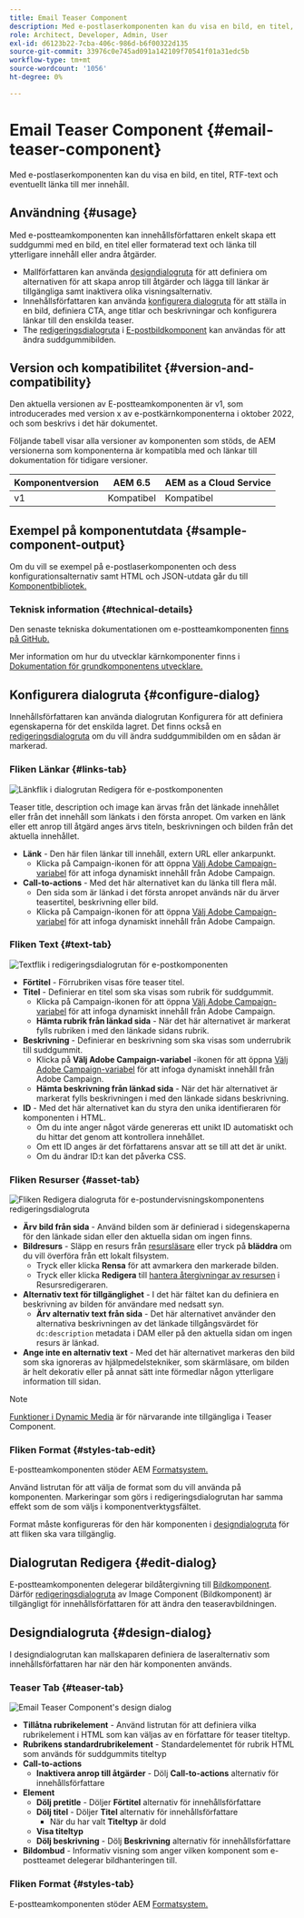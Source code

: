 ```yaml
---
title: Email Teaser Component
description: Med e-postlaserkomponenten kan du visa en bild, en titel, RTF-text och eventuellt länka till mer innehåll.
role: Architect, Developer, Admin, User
exl-id: d6123b22-7cba-406c-986d-b6f00322d135
source-git-commit: 33976c0e745ad091a142109f70541f01a31edc5b
workflow-type: tm+mt
source-wordcount: '1056'
ht-degree: 0%

---
```



# Email Teaser Component {#email-teaser-component}

Med e-postlaserkomponenten kan du visa en bild, en titel, RTF-text och eventuellt länka till mer innehåll.

## Användning {#usage}

Med e-postteamkomponenten kan innehållsförfattaren enkelt skapa ett suddgummi med en bild, en titel eller formaterad text och länka till ytterligare innehåll eller andra åtgärder.

* Mallförfattaren kan använda [designdialogruta](#design-dialog) för att definiera om alternativen för att skapa anrop till åtgärder och lägga till länkar är tillgängliga samt inaktivera olika visningsalternativ.
* Innehållsförfattaren kan använda [konfigurera dialogruta](#configure-dialog) för att ställa in en bild, definiera CTA, ange titlar och beskrivningar och konfigurera länkar till den enskilda teaser.
* The [redigeringsdialogruta](image.md#edit-dialog) i [E-postbildkomponent](image.md) kan användas för att ändra suddgummibilden.

## Version och kompatibilitet {#version-and-compatibility}

Den aktuella versionen av E-postteamkomponenten är v1, som introducerades med version x av e-postkärnkomponenterna i oktober 2022, och som beskrivs i det här dokumentet.

Följande tabell visar alla versioner av komponenten som stöds, de AEM versionerna som komponenterna är kompatibla med och länkar till dokumentation för tidigare versioner.

| Komponentversion | AEM 6.5 | AEM as a Cloud Service |
|---|---|---|
| v1 | Kompatibel | Kompatibel |

## Exempel på komponentutdata {#sample-component-output}

Om du vill se exempel på e-postlaserkomponenten och dess konfigurationsalternativ samt HTML och JSON-utdata går du till [Komponentbibliotek.](https://adobe.com/go/aem_cmp_library_email_teaser)

### Teknisk information {#technical-details}

Den senaste tekniska dokumentationen om e-postteamkomponenten [finns på GitHub.](https://adobe.com/go/aem_cmp_tech_email_teaser_v1)

Mer information om hur du utvecklar kärnkomponenter finns i [Dokumentation för grundkomponentens utvecklare.](/help/developing/overview.md)

## Konfigurera dialogruta {#configure-dialog}

Innehållsförfattaren kan använda dialogrutan Konfigurera för att definiera egenskaperna för det enskilda lagret. Det finns också en [redigeringsdialogruta](#edit-dialog) om du vill ändra suddgummibilden om en sådan är markerad.

### Fliken Länkar {#links-tab}

![Länkflik i dialogrutan Redigera för e-postkomponenten](/help/email/assets/email-teaser-edit-links.png)

Teaser title, description och image kan ärvas från det länkade innehållet eller från det innehåll som länkats i den första anropet. Om varken en länk eller ett anrop till åtgärd anges ärvs titeln, beskrivningen och bilden från det aktuella innehållet.

* **Länk** - Den här filen länkar till innehåll, extern URL eller ankarpunkt.
   * Klicka på Campaign-ikonen för att öppna [Välj Adobe Campaign-variabel](/help/email/campaign-variables.md) för att infoga dynamiskt innehåll från Adobe Campaign.
* **Call-to-actions** - Med det här alternativet kan du länka till flera mål.
   * Den sida som är länkad i det första anropet används när du ärver teasertitel, beskrivning eller bild.
   * Klicka på Campaign-ikonen för att öppna [Välj Adobe Campaign-variabel](/help/email/campaign-variables.md) för att infoga dynamiskt innehåll från Adobe Campaign.

### Fliken Text {#text-tab}

![Textflik i redigeringsdialogrutan för e-postkomponenten](/help/email/assets/email-teaser-edit-text.png)

* **Förtitel** - Förrubriken visas före teaser titel.
* **Titel** - Definierar en titel som ska visas som rubrik för suddgummit.
   * Klicka på Campaign-ikonen för att öppna [Välj Adobe Campaign-variabel](/help/email/campaign-variables.md) för att infoga dynamiskt innehåll från Adobe Campaign.
   * **Hämta rubrik från länkad sida** - När det här alternativet är markerat fylls rubriken i med den länkade sidans rubrik.
* **Beskrivning** - Definierar en beskrivning som ska visas som underrubrik till suddgummit.
   * Klicka på **Välj Adobe Campaign-variabel** -ikonen för att öppna [Välj Adobe Campaign-variabel](/help/email/campaign-variables.md) för att infoga dynamiskt innehåll från Adobe Campaign.
   * **Hämta beskrivning från länkad sida** - När det här alternativet är markerat fylls beskrivningen i med den länkade sidans beskrivning.
* **ID** - Med det här alternativet kan du styra den unika identifieraren för komponenten i HTML.
   * Om du inte anger något värde genereras ett unikt ID automatiskt och du hittar det genom att kontrollera innehållet.
   * Om ett ID anges är det författarens ansvar att se till att det är unikt.
   * Om du ändrar ID:t kan det påverka CSS.

### Fliken Resurser {#asset-tab}

![Fliken Redigera dialogruta för e-postundervisningskomponentens redigeringsdialogruta](/help/email/assets/email-teaser-edit-image.png)

* **Ärv bild från sida** - Använd bilden som är definierad i sidegenskaperna för den länkade sidan eller den aktuella sidan om ingen finns.
* **Bildresurs** - Släpp en resurs från [resursläsare](https://experienceleague.adobe.com/docs/experience-manager-cloud-service/sites/authoring/fundamentals/environment-tools.html) eller tryck på **bläddra** om du vill överföra från ett lokalt filsystem.
   * Tryck eller klicka **Rensa** för att avmarkera den markerade bilden.
   * Tryck eller klicka **Redigera** till [hantera återgivningar av resursen](https://experienceleague.adobe.com/docs/experience-manager-cloud-service/assets/manage/manage-digital-assets.html) i Resursredigeraren.
* **Alternativ text för tillgänglighet** - I det här fältet kan du definiera en beskrivning av bilden för användare med nedsatt syn.
   * **Ärv alternativ text från sida** - Det här alternativet använder den alternativa beskrivningen av det länkade tillgångsvärdet för `dc:description` metadata i DAM eller på den aktuella sidan om ingen resurs är länkad.
* **Ange inte en alternativ text** - Med det här alternativet markeras den bild som ska ignoreras av hjälpmedelstekniker, som skärmläsare, om bilden är helt dekorativ eller på annat sätt inte förmedlar någon ytterligare information till sidan.

>[!NOTE]
>
>[Funktioner i Dynamic Media](image.md#dynamic-media) är för närvarande inte tillgängliga i Teaser Component.

### Fliken Format {#styles-tab-edit}

E-postteamkomponenten stöder AEM [Formatsystem.](/help/get-started/authoring.md#component-styling)

Använd listrutan för att välja de format som du vill använda på komponenten. Markeringar som görs i redigeringsdialogrutan har samma effekt som de som väljs i komponentverktygsfältet.

Format måste konfigureras för den här komponenten i [designdialogruta](#design-dialog) för att fliken ska vara tillgänglig.

## Dialogrutan Redigera {#edit-dialog}

E-postteamkomponenten delegerar bildåtergivning till [Bildkomponent](image.md). Därför [redigeringsdialogruta](image.md#edit-dialog) av Image Component (Bildkomponent) är tillgängligt för innehållsförfattaren för att ändra den teaseravbildningen.

## Designdialogruta {#design-dialog}

I designdialogrutan kan mallskaparen definiera de laseralternativ som innehållsförfattaren har när den här komponenten används.

### Teaser Tab {#teaser-tab}

![Email Teaser Component&#39;s design dialog](/help/email/assets/email-teaser-design.png)

* **Tillåtna rubrikelement** - Använd listrutan för att definiera vilka rubrikelement i HTML som kan väljas av en författare för teaser titeltyp.
* **Rubrikens standardrubrikelement** - Standardelementet för rubrik HTML som används för suddgummits titeltyp
* **Call-to-actions**
   * **Inaktivera anrop till åtgärder** - Dölj **Call-to-actions** alternativ för innehållsförfattare
* **Element**
   * **Dölj pretitle** - Döljer **Förtitel** alternativ för innehållsförfattare
   * **Dölj titel** - Döljer **Titel** alternativ för innehållsförfattare
      * När du har valt **Titeltyp** är dold
   * **Visa titeltyp**
   * **Dölj beskrivning** - Dölj **Beskrivning** alternativ för innehållsförfattare
* **Bildombud** - Informativ visning som anger vilken komponent som e-postteamet delegerar bildhanteringen till.

### Fliken Format {#styles-tab}

E-postteamkomponenten stöder AEM [Formatsystem.](/help/get-started/authoring.md#component-styling)
